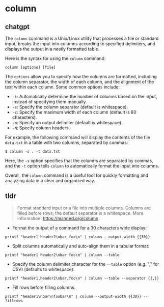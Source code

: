 # column 
## chatgpt 
The `column` command is a Unix/Linux utility that processes a file or standard input, breaks the input into columns according to specified delimiters, and displays the output in a neatly formatted table. 

Here is the syntax for using the `column` command:

```
column [options] [file]
```

The `options` allow you to specify how the columns are formatted, including the column separator, the width of each column, and the alignment of the text within each column. Some common options include:

- `-t`: Automatically determine the number of columns based on the input, instead of specifying them manually.
- `-s`: Specify the column separator (default is whitespace).
- `-c`: Specify the maximum width of each column (default is 80 characters).
- `-o`: Specify an output delimiter (default is whitespace).
- `-N`: Specify column headers.

For example, the following command will display the contents of the file `data.txt` in a table with two columns, separated by commas:

```
$ column -s , -t data.txt
```

Here, the `-s` option specifies that the columns are separated by commas, and the `-t` option tells `column` to automatically format the input into columns. 

Overall, the `column` command is a useful tool for quickly formatting and analyzing data in a clear and organized way. 

## tldr 
 
> Format standard input or a file into multiple columns.
> Columns are filled before rows; the default separator is a whitespace.
> More information: <https://manned.org/column>.

- Format the output of a command for a 30 characters wide display:

`printf "header1 header2\nbar foo\n" | column --output-width {{30}}`

- Split columns automatically and auto-align them in a tabular format:

`printf "header1 header2\nbar foo\n" | column --table`

- Specify the column delimiter character for the `--table` option (e.g. "," for CSV) (defaults to whitespace):

`printf "header1,header2\nbar,foo\n" | column --table --separator {{,}}`

- Fill rows before filling columns:

`printf "header1\nbar\nfoobar\n" | column --output-width {{30}} --fillrows`
